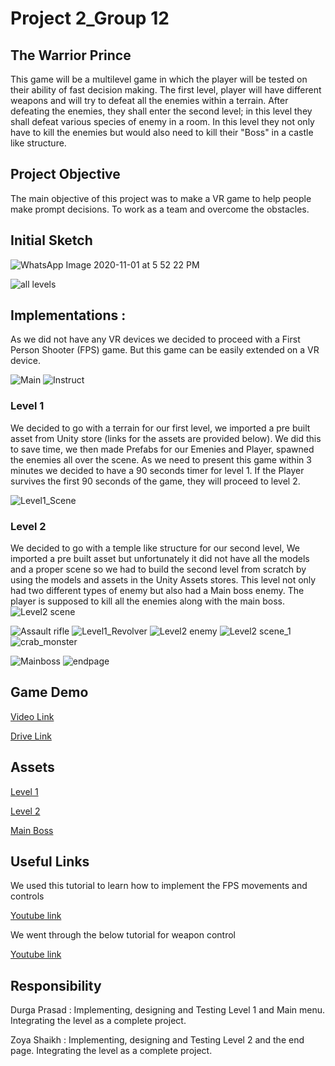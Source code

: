 # Project 2_Group 12

## The Warrior Prince
This game will be a multilevel game in which the player will be tested on their ability of fast decision making. The first level, player will have different weapons and will try 
to defeat all the enemies within a terrain. After defeating the enemies, they shall enter the second level; in this level they shall defeat various species of enemy in a room. In 
this level they not only have to kill the enemies but would also need to kill their "Boss" in a castle like structure.

## Project Objective 
The main objective of this project was to make a VR game to help people make prompt decisions. To work as a team and overcome the obstacles.
## Initial Sketch

![WhatsApp Image 2020-11-01 at 5 52 22 PM](https://user-images.githubusercontent.com/56169161/97818950-1edfe480-1c6b-11eb-945b-1480b0f9aba0.jpeg)

![all levels](https://user-images.githubusercontent.com/56169161/97818648-2a321080-1c69-11eb-891b-41c92f0f54c7.jpeg)

## Implementations :

As we did not have any VR devices we decided to proceed with a First Person Shooter (FPS) game. But this game can be easily extended on a VR device.

![Main](https://user-images.githubusercontent.com/55362861/99926443-59d3b600-2d07-11eb-8ca1-970d9480a630.JPG)
![Instruct](https://user-images.githubusercontent.com/55362861/99926439-593b1f80-2d07-11eb-8a23-e6ee814f4b1e.JPG)

### Level 1

We decided to go with a terrain for our first level, we imported a pre built asset from Unity store (links for the assets are provided below). We did this to save time, we then 
made Prefabs for our Emenies and Player, spawned the enemies all over the scene. As we need to present this game within 3 minutes we decided to have a 90 seconds timer for level  1. If the Player survives the first 90 seconds of the game, they will proceed to level 2.

![Level1_Scene](https://user-images.githubusercontent.com/55362861/99926441-59d3b600-2d07-11eb-998f-57469652910a.JPG)

### Level 2
We decided to go with a temple like structure for our second level, We imported a pre built asset but unfortunately it did not have all the models and a proper scene so we had 
to build the second level from scratch by using the models and assets in the Unity Assets stores. This level not only had two different types of enemy but also had a Main boss 
enemy. The player is supposed to kill all the enemies along with the main boss. 
![Level2 scene](https://user-images.githubusercontent.com/55362861/99926488-8687cd80-2d07-11eb-8796-71907af8744a.JPG)

![Assault rifle](https://user-images.githubusercontent.com/55362861/99926486-85ef3700-2d07-11eb-9b17-39ec45e915a5.JPG)
![Level1_Revolver](https://user-images.githubusercontent.com/55362861/99926440-593b1f80-2d07-11eb-96fa-4fbbf16f9c15.JPG)
![Level2 enemy](https://user-images.githubusercontent.com/55362861/99926487-8687cd80-2d07-11eb-82f1-43d707b5d54a.JPG)
![Level2 scene_1](https://user-images.githubusercontent.com/55362861/99926489-8687cd80-2d07-11eb-8b65-4af0d4ef37d1.JPG)
![crab_monster](https://user-images.githubusercontent.com/55362861/99926515-a0291500-2d07-11eb-9715-25b2f7da8bc2.JPG)

![Mainboss](https://user-images.githubusercontent.com/55362861/99926516-a0291500-2d07-11eb-973e-09ac616371c3.JPG)
![endpage](https://user-images.githubusercontent.com/55362861/99926778-6efd1480-2d08-11eb-8509-27ef12b11ca3.JPG)


## Game Demo
[Video Link](https://youtu.be/fKnDLWXsRtU)

[Drive Link](https://drive.google.com/drive/folders/1kg0o7La-kHzNU8Nkm_ou7Gdnw0-QYMQX?usp=sharing)
## Assets
[Level 1](https://assetstore.unity.com/packages/3d/environments/nature-starter-kit-2-52977)

[Level 2](https://assetstore.unity.com/packages/3d/environments/ancient-jungle-temple-demo-123179)

[Main Boss](https://assetstore.unity.com/packages/3d/characters/insectoid-crab-monster-lurker-of-the-shores-20-animations-107223)

## Useful Links
We used this tutorial to learn how to implement the FPS movements and controls

[Youtube link](https://www.youtube.com/watch?v=_QajrabyTJc)

We went through the below tutorial for weapon control

[Youtube link](https://www.youtube.com/watch?v=THnivyG0Mvo)

## Responsibility
Durga Prasad : Implementing, designing and Testing Level 1 and Main menu. Integrating the level as a complete project.

Zoya Shaikh : Implementing, designing and Testing Level 2 and the end page. Integrating the level as a complete project.
